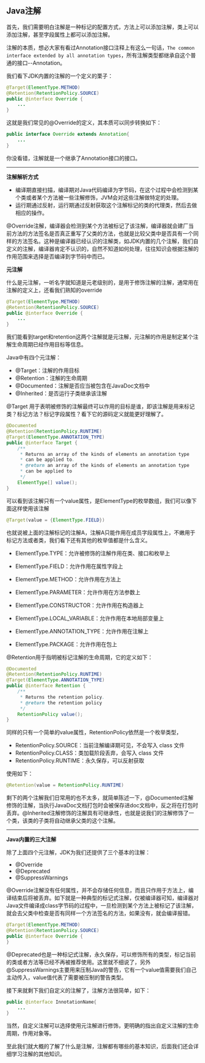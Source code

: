 ## Java注解

首先，我们需要明白注解是一种标记的配置方式，方法上可以添加注解，类上可以添加注解，甚至字段属性上都可以添加注解。

注解的本质，想必大家有看过Annotation接口注释上有这么一句话，`The common interface extended by all annotation types`，所有注解类型都继承自这个普通的接口--Annotation。

我们看下JDK内置的注解的一个定义的栗子：

```java
@Target(ElementType.METHOD)
@Retention(RetentionPolicy.SOURCE)
public @interface Override {
	...
}
```

这就是我们常见的@Override的定义，其本质可以同步转换如下：

```java
public interface Override extends Annotation{
    ...
}
```

你没看错，注解就是一个继承了Annotation接口的接口。

------

**注解解析方式**

* 编译期直接扫描，编译期对Java代码编译为字节码，在这个过程中会检测到某个类或者某个方法被一些注解修饰，JVM会对这些注解做特定的处理。
* 运行期通过反射，运行期通过反射获取这个注解标记的类的代理类，然后去做相应的操作。

@Override注解，编译器会检测到某个方法被标记了该注解，编译器就会建厂当前方法的方法签名是否真正重写了父类的方法，也就是比较父类中是否具有一个同样的方法签名。这种是编译器已经认识的注解类，如JDK内置的几个注解，我们自定义的注解，编译器肯定不认识的，自然不知道如何处理，往往知识会根据注解的作用范围来选择是否编译到字节码中而已。

**元注解**

什么是元注解，一听名字就知道是元老级别的，是用于修饰注解的注解，通常用在注解的定义上，还看我们熟知的override

```java
@Target(ElementType.METHOD)
@Retention(RetentionPolicy.SOURCE)
public @interface Override {
	...
}
```

我们能看到target和retention这两个注解就是元注解，元注解的作用是制定某个注解生命周期已经作用目标等信息。

Java中有四个元注解：

* @Target：注解的作用目标
* @Retention：注解的生命周期
* @Documented：注解是否应当被包含在JavaDoc文档中
* @Inherited：是否运行子类继承该注解

@Target 用于表明被修饰的注解最终可以作用的目标是谁，即该注解是用来标记类？标记方法？标记字段属性？看下它的源码定义就能更好理解了。

```java
@Documented
@Retention(RetentionPolicy.RUNTIME)
@Target(ElementType.ANNOTATION_TYPE)
public @interface Target {
    /**
     * Returns an array of the kinds of elements an annotation type
     * can be applied to.
     * @return an array of the kinds of elements an annotation type
     * can be applied to
     */
    ElementType[] value();
}
```

可以看到该注解只有一个value属性，是ElementType的枚举数组，我们可以像下面这样使用该注解

```java
@Target(value = {ElementType.FIELD})
```

也就说被上面的注解标记的注解A，注解A只能作用在成员字段属性上，不嫩用于标记方法或者类，我们看下还有其他的枚举值都是什么含义。

* ElementType.TYPE：允许被修饰的注解作用在类、接口和枚举上

* ElementType.FIELD：允许作用在属性字段上

* ElementType.METHOD：允许作用在方法上

* ElementType.PARAMETER：允许作用在方法参数上

* ElementType.CONSTRUCTOR：允许作用在构造器上

* ElementType.LOCAL_VARIABLE：允许作用在本地局部变量上

* ElementType.ANNOTATION_TYPE：允许作用在注解上

* ElementType.PACKAGE：允许作用在包上

@Retention用于指明被标记注解的生命周期，它的定义如下：

```java
@Documented
@Retention(RetentionPolicy.RUNTIME)
@Target(ElementType.ANNOTATION_TYPE)
public @interface Retention {
    /**
     * Returns the retention policy.
     * @return the retention policy
     */
    RetentionPolicy value();
}
```

同样的只有一个简单的value属性，RetentionPolicy依然是一个枚举类型，

- RetentionPolicy.SOURCE：当前注解编译期可见，不会写入 class 文件
- RetentionPolicy.CLASS：类加载阶段丢弃，会写入 class 文件
- RetentionPolicy.RUNTIME：永久保存，可以反射获取

使用如下：

```java
@Retention(value = RetentionPolicy.RUNTIME)
```

剩下的两个注解我们日常用的也不太多，就简单陈述一下，@Documented注解修饰的注解，当执行JavaDoc文档打包时会被保存进doc文档中，反之将在打包时丢弃。@Inherited注解修饰的注解具有可继承性，也就是说我们的注解修饰了一个类，该类的子类将自动继承父类的这个注解。

------

**Java内置的三大注解**

除了上面四个元注解，JDK为我们还提供了三个基本的注解：

- @Override
- @Deprecated
- @SuppressWarnings

@Override注解没有任何属性，并不会存储任何信息，而且只作用于方法上，编译结束后将被丢弃。如下就是一种典型的标记式注解，仅被编译器可知，编译器对Java文件编译成class字节码的过程中，一旦检测到某个方法上被标记了该注解，就会去父类中检查是否有同样一个方法签名的方法，如果没有，就会编译报错。

```java
@Target(ElementType.METHOD)
@Retention(RetentionPolicy.SOURCE)
public @interface Override {
}

```

@Deprecated也是一种标记式注解，永久保存，可以修饰所有的类型，标记当前的类或者方法等已经不再被推荐使用。这里就不细说了，另外@SuppressWarnings主要用来压制Java的警告，它有一个value值需要我们自己主动传入，value值代表了需要被压制的警告类型。

接下来就剩下我们自定义的注解了，注解方法很简单，如下：

```java
public @interface InnotationName{
    ...
}

```

当然，自定义注解可以选择使用元注解进行修饰，更明确的指出自定义注解的生命周期，作用对象等。

至此我们就大概的了解了什么是注解，注解都有哪些的基本知识，后面我们还会详细学习注解的其他知识。